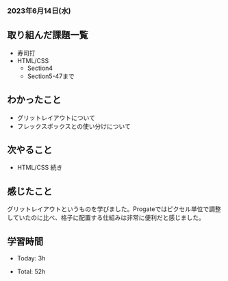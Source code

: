 ### 2023年6月14日(水)

## 取り組んだ課題一覧

- 寿司打
- HTML/CSS
  - Section4
  - Section5-47まで

## わかったこと

- グリットレイアウトについて
- フレックスボックスとの使い分けについて

## 次やること

- HTML/CSS 続き

## 感じたこと

グリットレイアウトというものを学びました。Progateではピクセル単位で調整していたのに比べ、格子に配置する仕組みは非常に便利だと感じました。

## 学習時間

- Today: 3h

- Total: 52h


